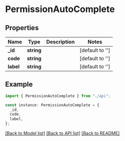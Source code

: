 # PermissionAutoComplete

## Properties

| Name      | Type       | Description | Notes           |
| --------- | ---------- | ----------- | --------------- |
| **\_id**  | **string** |             | [default to ''] |
| **code**  | **string** |             | [default to ''] |
| **label** | **string** |             | [default to ''] |

## Example

```typescript
import { PermissionAutoComplete } from "./api";

const instance: PermissionAutoComplete = {
  _id,
  code,
  label,
};
```

[[Back to Model list]](../README.md#documentation-for-models) [[Back to API list]](../README.md#documentation-for-api-endpoints) [[Back to README]](../README.md)
